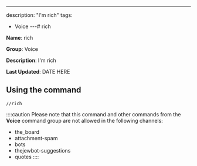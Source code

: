 ---
description: "I'm rich"
tags:
  - Voice
---# rich

**Name**: rich

**Group**: Voice

**Description**: I'm rich

**Last Updated**: DATE HERE

## Using the command

    //rich

::::caution Please note that this command and other commands from the **Voice** command group are not allowed in the following channels:
- the_board
- attachment-spam
- bots
- thejewbot-suggestions
- quotes
::::